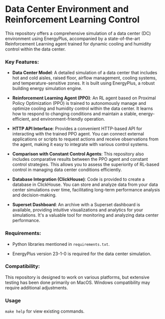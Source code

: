 # Data Center Environment and Reinforcement Learning Control

This repository offers a comprehensive simulation of a data center (DC) environment using EnergyPlus, accompanied by a state-of-the-art Reinforcement Learning agent trained for dynamic cooling and humidity control within the data center.

### Key Features:

- **Data Center Model**: A detailed simulation of a data center that includes hot and cold aisles, raised floor, airflow management, cooling systems, and temperature-sensitive zones. It is built using EnergyPlus, a robust building energy simulation engine.

- **Reinforcement Learning Agent (PPO)**: An RL agent based on Proximal Policy Optimization (PPO) is trained to autonomously manage and optimize cooling and humidity control within the data center. It learns how to respond to changing conditions and maintain a stable, energy-efficient, and environment-friendly operation.

- **HTTP API Interface**: Provides a convenient HTTP-based API for interacting with the trained PPO agent. You can connect external applications or scripts to request actions and receive observations from the agent, making it easy to integrate with various control systems.

- **Comparison with Constant Control Agents**: This repository also includes comparative results between the PPO agent and constant control strategies. This allows you to assess the superiority of RL-based control in managing data center conditions efficiently.

- **Database Integration (ClickHouse)**: Code is provided to create a database in ClickHouse. You can store and analyze data from your data center simulations over time, facilitating long-term performance analysis and decision-making.

- **Superset Dashboard**: An archive with a Superset dashboard is available, providing intuitive visualizations and analytics for your simulations. It's a valuable tool for monitoring and analyzing data center performance.

### Requirements:

- Python libraries mentioned in `requirements.txt`.

- EnergyPlus version 23-1-0 is required for the data center simulation.

### Compatibility:

This repository is designed to work on various platforms, but extensive testing has been done primarily on MacOS. Windows compatibility may require additional adjustments.

### Usage

`make help` for view existing commands.
